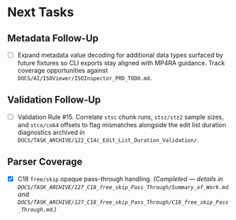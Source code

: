 # Next Tasks

## Metadata Follow-Up

- [ ] Expand metadata value decoding for additional data types surfaced by future fixtures so CLI exports stay aligned with MP4RA guidance. Track coverage opportunities against `DOCS/AI/ISOViewer/ISOInspector_PRD_TODO.md`.

## Validation Follow-Up

- [ ] Validation Rule #15. Correlate `stsc` chunk runs, `stsz/stz2` sample sizes, and `stco/co64` offsets to flag mismatches alongside the edit list duration diagnostics archived in `DOCS/TASK_ARCHIVE/122_C14c_Edit_List_Duration_Validation/`.

## Parser Coverage

- [x] C18 `free/skip` opaque pass-through handling. _(Completed — details in `DOCS/TASK_ARCHIVE/127_C18_free_skip_Pass_Through/Summary_of_Work.md` and `DOCS/TASK_ARCHIVE/127_C18_free_skip_Pass_Through/C18_free_skip_Pass_Through.md`.)_
